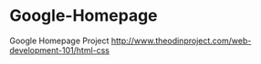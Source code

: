 # Google-Homepage


Google Homepage Project
http://www.theodinproject.com/web-development-101/html-css

